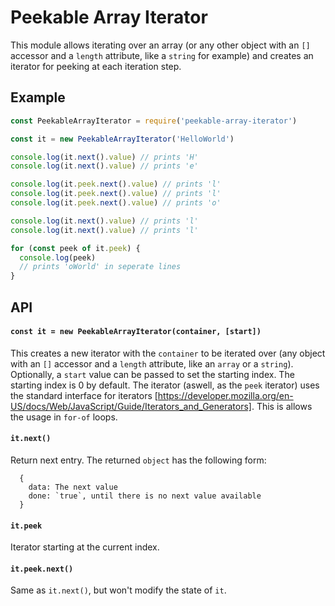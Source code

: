 # Peekable Array Iterator
This module allows iterating over an array (or any other object with an `[]` accessor and a `length` attribute, like a `string` for example) and creates an iterator for peeking at each iteration step.

## Example
```js
const PeekableArrayIterator = require('peekable-array-iterator')

const it = new PeekableArrayIterator('HelloWorld')

console.log(it.next().value) // prints 'H'
console.log(it.next().value) // prints 'e'

console.log(it.peek.next().value) // prints 'l'
console.log(it.peek.next().value) // prints 'l'
console.log(it.peek.next().value) // prints 'o'

console.log(it.next().value) // prints 'l'
console.log(it.next().value) // prints 'l'

for (const peek of it.peek) {
  console.log(peek) 
  // prints 'oWorld' in seperate lines
}
```
## API
#### `const it = new PeekableArrayIterator(container, [start])`
This creates a new iterator with the `container` to be iterated over (any object with an `[]` accessor and a `length` attribute, like an `array` or a `string`). Optionally, a `start` value can be passed to set the starting index. The starting index is 0 by default. The iterator (aswell, as the `peek` iterator) uses the standard interface for iterators [https://developer.mozilla.org/en-US/docs/Web/JavaScript/Guide/Iterators_and_Generators]. This is allows the usage in `for-of` loops.

#### `it.next()`
Return next entry. The returned `object` has the following form:
```
  {
    data: The next value
    done: `true`, until there is no next value available
  }
```

#### `it.peek`
Iterator starting at the current index. 

#### `it.peek.next()`
Same as `it.next()`, but won't modify the state of `it`.